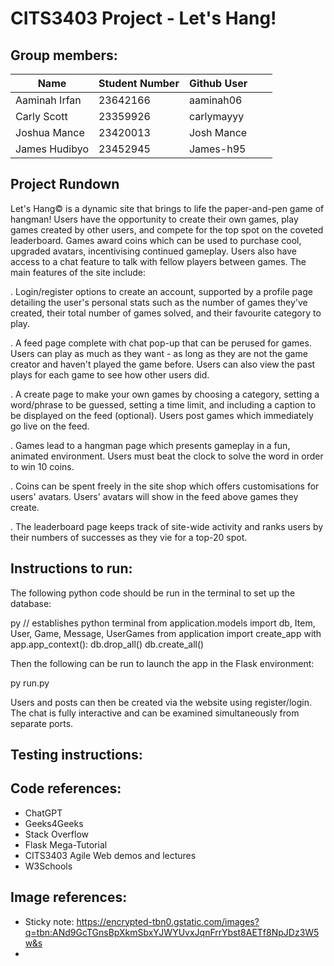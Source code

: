 # CITS3403 Project - Let's Hang!
## Group members: 
| Name          | Student Number | Github User |   |   |
|---------------|----------------|-------------|---|---|
| Aaminah Irfan | 23642166       | aaminah06   |   |   |
| Carly Scott   | 23359926       | carlymayyy  |   |   |
| Joshua Mance  | 23420013       | Josh Mance  |   |   |
| James Hudibyo | 23452945       | James-h95   |   |   |

## Project Rundown
Let's Hang© is a dynamic site that brings to life the paper-and-pen game of hangman! Users have the opportunity to create their own games, play games created by other users, and compete for the top spot on the coveted leaderboard. Games award coins which can be used to purchase cool, upgraded avatars, incentivising continued gameplay. Users also have access to a chat feature to talk with fellow players between games. The main features of the site include:

. Login/register options to create an account, supported by a profile page detailing the user's personal stats such as the number of games they've created, their total number of games solved, and their favourite category to play.

. A feed page complete with chat pop-up that can be perused for games. Users can play as much as they want - as long as they are not the game creator and haven't played the game before. Users can also view the past plays for each game to see how other users did.

. A create page to make your own games by choosing a category, setting a word/phrase to be guessed, setting a time limit, and including a caption to be displayed on the feed (optional). Users post games which immediately go live on the feed.

. Games lead to a hangman page which presents gameplay in a fun, animated environment. Users must beat the clock to solve the word in order to win 10 coins.

. Coins can be spent freely in the site shop which offers customisations for users' avatars. Users' avatars will show in the feed above games they create.

. The leaderboard page keeps track of site-wide activity and ranks users by their numbers of successes as they vie for a top-20 spot.
  
## Instructions to run: 
The following python code should be run in the terminal to set up the database:

py // establishes python terminal
from application.models import db, Item, User, Game, Message, UserGames
from application import create_app
with app.app_context():
    db.drop_all()
    db.create_all()

Then the following can be run to launch the app in the Flask environment:

py run.py

Users and posts can then be created via the website using register/login. The chat is fully interactive and can be examined simultaneously from separate ports. 

## Testing instructions:
  
## Code references: 
- ChatGPT
- Geeks4Geeks
- Stack Overflow
- Flask Mega-Tutorial 
- CITS3403 Agile Web demos and lectures
- W3Schools

## Image references:
- Sticky note: https://encrypted-tbn0.gstatic.com/images?q=tbn:ANd9GcTGnsBpXkmSbxYJWYUvxJqnFrrYbst8AETf8NpJDz3W5w&s
- 





  
